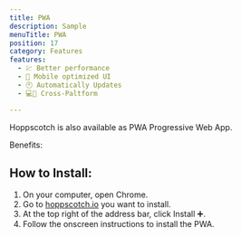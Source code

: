 ```yaml
---
title: PWA
description: Sample
menuTitle: PWA
position: 17
category: Features
features:
  - 💹 Better performance
  - 📱 Mobile optimized UI
  - 🕙 Automatically Updates
  - 💻📱 Cross-Paltform

---
```


Hoppscotch is also available as PWA Progressive Web App.

Benefits:
<list :items="features"></list>

## How to Install:

1. On your computer, open Chrome.
2. Go to [hoppscotch.io](https://hoppscotch.io/) you want to install.
3. At the top right of the address bar, click Install ➕.
4. Follow the onscreen instructions to install the PWA.


